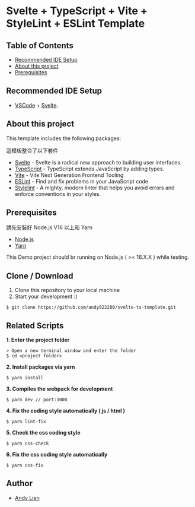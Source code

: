 # Svelte + TypeScript + Vite + StyleLint + ESLint Template

## Table of Contents
- [Recommended IDE Setup](#recommended-ide-setup)
- [About this project](#about-this-project)
- [Prerequisites](#prerequisites)

## Recommended IDE Setup
- [VSCode](https://code.visualstudio.com/) + [Svelte](https://marketplace.visualstudio.com/items?itemName=svelte.svelte-vscode).

## About this project 
<p>This template includes the following packages:</p>
<p>這模板整合了以下套件</p>

- [Svelte](https://svelte.dev/) - Svelte is a radical new approach to building user interfaces.
- [TypeScript](https://www.typescriptlang.org/) - TypeScript extends JavaScript by adding types.
- [Vite](https://vitejs.dev/) - Vite Next Generation Frontend Tooling
- [ESLint](https://eslint.org/) - Find and fix problems in your JavaScript code
- [Stylelint](https://stylelint.io/) - A mighty, modern linter that helps you avoid errors and enforce conventions in your styles.

## Prerequisites
<p>請先安裝好 Node.js V16 以上和 Yarn </p>

- [Node.js](https://nodejs.org/en/download/)
- [Yarn](https://yarnpkg.com/)

This Demo project should br running on Node.js ( >= 16.X.X ) while testing.

## Clone / Download
1. Clone this repository to your local machine
2. Start your development :)

```
$ git clone https://github.com/andy922200/svelte-ts-template.git
```

## Related Scripts

**1. Enter the project folder**
```
> Open a new terminal window and enter the folder
$ cd <project folder>
```
**2. Install packages via yarn**
```
$ yarn install
```
**3. Compiles the webpack for development**
```
$ yarn dev // port:3000
```
**4. Fix the coding style automatically ( js / html )**
```
$ yarn lint-fix
```
**5. Check the css coding style**
```
$ yarn css-check
```

**6. Fix the css coding style automatically**
```
$ yarn css-fix
```

## Author
- [Andy Lien](https://github.com/andy922200)
